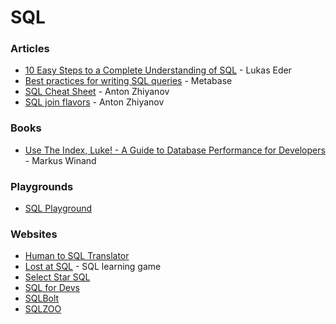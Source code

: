 # SQL

### Articles

* [10 Easy Steps to a Complete Understanding of SQL](https://blog.jooq.org/2016/03/17/10-easy-steps-to-a-complete-understanding-of-sql/) - Lukas Eder
* [Best practices for writing SQL queries](https://www.metabase.com/learn/building-analytics/sql-templates/sql-best-practices) - Metabase
* [SQL Cheat Sheet](https://antonz.org/sql-cheatsheet/) - Anton Zhiyanov
* [SQL join flavors](https://antonz.org/sql-join/) - Anton Zhiyanov

### Books

* [Use The Index, Luke! - A Guide to Database Performance for Developers](https://use-the-index-luke.com/) - Markus Winand

### Playgrounds

* [SQL Playground](https://sql-playground.wizardzines.com/)

### Websites

* [Human to SQL Translator](https://www.sqltranslate.app/)
* [Lost at SQL](https://lost-at-sql.therobinlord.com/) - SQL learning game
* [Select Star SQL](https://selectstarsql.com/)
* [SQL for Devs](https://sqlfordevs.com/)
* [SQLBolt](https://sqlbolt.com/)
* [SQLZOO](https://sqlzoo.net/wiki/SQL\_Tutorial)
